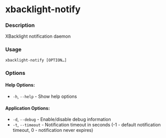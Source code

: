 # xbacklight-notify

<!-- <a href="https://aur.archlinux.org/packages/pa-notify/"><img src="https://raw.githubusercontent.com/themix-project/oomox/master/packaging/download_aur.png" height="54"></a> -->

### Description
XBacklight notification daemon

### Usage

```
xbacklight-notify [OPTION…]
```

### Options

#### Help Options:
* `-h`, `--help` - Show help options

#### Application Options:
* `-d`, `--debug` - Enable/disable debug information
* `-t`, `--timeout` - Notification timeout in seconds (-1 - default notification timeout, 0 - notification never expires)


